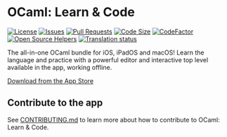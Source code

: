 # OCaml: Learn & Code

[![License](https://img.shields.io/github/license/GroupeMINASTE/OCaml-iOS)](LICENSE)
[![Issues](https://img.shields.io/github/issues/GroupeMINASTE/OCaml-iOS)]()
[![Pull Requests](https://img.shields.io/github/issues-pr/GroupeMINASTE/OCaml-iOS)]()
[![Code Size](https://img.shields.io/github/languages/code-size/GroupeMINASTE/OCaml-iOS)]()
[![CodeFactor](https://www.codefactor.io/repository/github/groupeminaste/ocaml-ios/badge)](https://www.codefactor.io/repository/github/groupeminaste/ocaml-ios)
[![Open Source Helpers](https://www.codetriage.com/groupeminaste/ocaml-ios/badges/users.svg)](https://www.codetriage.com/groupeminaste/ocaml-ios)
[![Translation status](http://weblate.groupe-minaste.org/widgets/ocaml/-/svg-badge.svg)](http://weblate.groupe-minaste.org/engage/ocaml/?utm_source=widget)

The all-in-one OCaml bundle for iOS, iPadOS and macOS! Learn the language and practice with a powerful editor and interactive top level available in the app, working offline.

[Download from the App Store](https://apps.apple.com/app/ocaml-learn-code/id1547506826)

## Contribute to the app

See [CONTRIBUTING.md](CONTRIBUTING.md) to learn more about how to contribute to OCaml: Learn & Code.
